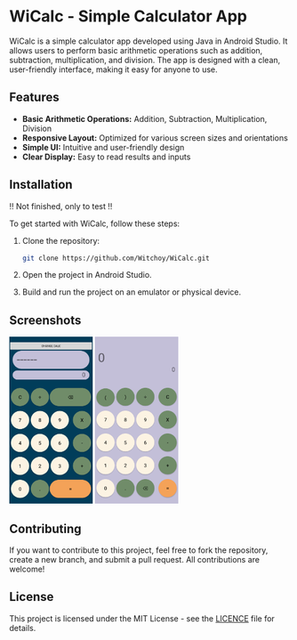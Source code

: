 # WiCalc - Simple Calculator App

WiCalc is a simple calculator app developed using Java in Android Studio. It allows users to perform basic arithmetic operations such as addition, subtraction, multiplication, and division. The app is designed with a clean, user-friendly interface, making it easy for anyone to use.

## Features
- **Basic Arithmetic Operations:** Addition, Subtraction, Multiplication, Division
- **Responsive Layout:** Optimized for various screen sizes and orientations
- **Simple UI:** Intuitive and user-friendly design
- **Clear Display:** Easy to read results and inputs

## Installation

!! Not finished, only to test !!

To get started with WiCalc, follow these steps:

1. Clone the repository:
   ```bash
   git clone https://github.com/Witchoy/WiCalc.git
   ```

2. Open the project in Android Studio.

3. Build and run the project on an emulator or physical device.

## Screenshots

<img src="img/WiCalcPrimaryScreen.png" width="150" height="300" />
<img src="img/WiCalcSecondaryScreen.png" width="150" height="300" />

## Contributing

If you want to contribute to this project, feel free to fork the repository, create a new branch, and submit a pull request. All contributions are welcome!

## License

This project is licensed under the MIT License - see the [LICENCE](LICENCE) file for details.

